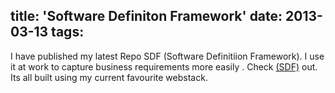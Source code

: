 title: 'Software Definiton Framework'
date: 2013-03-13
tags:
---
I have published my latest Repo SDF (Software Definitiion Framework). I use it at work to capture business requirements more easily . Check [(SDF)](https://github.com/iamkevla/SDF) out. Its all built using my current favourite webstack.